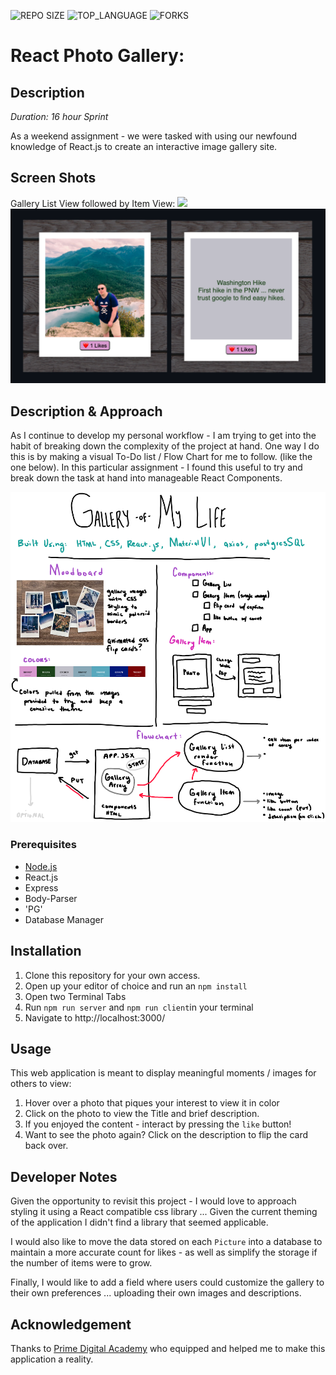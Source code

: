 





![REPO SIZE](https://img.shields.io/github/repo-size/blakesmithmn/weekend-react-gallery?style=flat-square)
![TOP_LANGUAGE](https://img.shields.io/github/languages/top/blakesmithmn/weekend-react-gallery?style=flat-square)
![FORKS](https://img.shields.io/github/forks/blakesmithmn/weekend-react-gallery?style=social)


# React Photo Gallery:

## Description

_Duration: 16 hour Sprint_

As a weekend assignment - we were tasked with using our newfound knowledge of React.js to create an interactive image gallery site.


## Screen Shots

Gallery List View followed by Item View:
![](finalproduct.png)
![](itemview.png)


## Description & Approach


As I continue to develop my personal workflow - I am trying to get into the habit of breaking down the complexity of the project at hand. One way I do this is by making a visual To-Do list / Flow Chart for me to follow. (like the one below). 
In this particular assignment - I found this useful to try and break down the task at hand into manageable React Components.

![](concept.png)



### Prerequisites
- [Node.js](https://nodejs.org/en/)
- React.js
- Express 
- Body-Parser
- 'PG'
- Database Manager

## Installation
1. Clone this repository for your own access.
2. Open up your editor of choice and run an `npm install`
3. Open two Terminal Tabs
4. Run `npm run server`  and `npm run client`in your terminal
5. Navigate to http://localhost:3000/

## Usage
This web application is meant to display meaningful moments / images for others to view:
 1. Hover over a photo that piques your interest to view it in color
 2. Click on the photo to view the Title and brief description.
 3. If you enjoyed the content - interact by pressing the `like` button!
 4. Want to see the photo again? Click on the description to flip the card back over.

## Developer Notes

Given the opportunity to revisit this project - I would love to approach styling it using a React compatible css library ... Given the current theming of the application I didn't find a library that seemed applicable. 

I would also like to move the data stored on each `Picture` into a database to maintain a more accurate count for likes - as well as simplify the storage if the number of items were to grow.

Finally, I would like to add a field where users could customize the gallery to their own preferences ... uploading their own images and descriptions.

## Acknowledgement
Thanks to [Prime Digital Academy](www.primeacademy.io) who equipped and helped me to make this application a reality.

